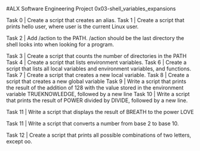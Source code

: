 #ALX Software Engineering Project 0x03-shell_variables_expansions

Task 0 | Create a script that creates an alias.
 Task 1 | Create a script that prints hello user, where user is the current Linux user.


Task 2 | Add /action to the PATH. /action should be the last directory the shell looks into when looking for a program.


 Task 3 | Create a script that counts the number of directories in the PATH
Task 4 | Create a script that lists environment variables.
 Task 6 | Create a script that lists all local variables and environment variables, and functions.
Task 7 | Create a script that creates a new local variable.
Task 8 | Create a script that creates a new global variable
 Task 9 | Write a script that prints the result of the addition of 128 with the value stored in the environment variable TRUEKNOWLEDGE, followed by a new line
Task 10 |  Write a script that prints the result of POWER divided by DIVIDE, followed by a new line.


 Task 11 | Write a script that displays the result of BREATH to the power LOVE


 Task 11 | Write a script that converts a number from base 2 to base 10.


 Task 12 | Create a script that prints all possible combinations of two letters, except oo.


